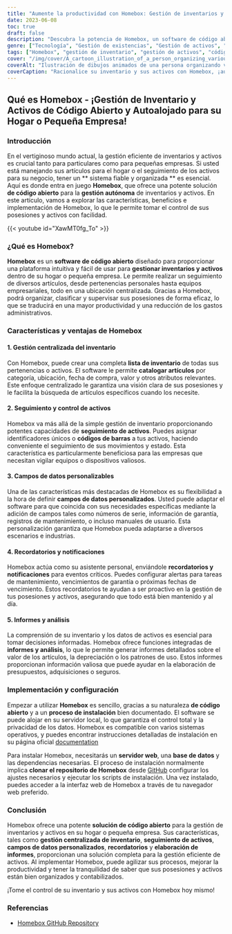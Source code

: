 ```yaml
---
title: "Aumente la productividad con Homebox: Gestión de inventarios y activos de código abierto"
date: 2023-06-08
toc: true
draft: false
description: "Descubra la potencia de Homebox, un software de código abierto para la gestión eficaz de inventarios y activos, que mejora la productividad de su hogar o pequeña empresa."
genre: ["Tecnología", "Gestión de existencias", "Gestión de activos", "Código abierto", "Productividad", "Pequeña empresa", "Gestión doméstica", "Autoalojado", "Software", "Organización"]
tags: ["Homebox", "gestión de inventario", "gestión de activos", "código abierto", "autoalojado", "software", "productividad", "pequeña empresa", "gestión doméstica", "organización", "inventario centralizado", "seguimiento de activos", "campos de datos personalizados", "recordatorios", "información", "privacidad de los datos", "conformidad", "normativa gubernamental", "servidor web", "base de datos", "proceso de instalación", "Repositorio GitHub", "seguridad de los datos", "privacidad", "mantenimiento de registros", "privacidad y seguridad de los datos", "instrucciones de instalación", "interfaz web", "privacidad de los datos", "cumplimiento de la legislación local"]
cover: "/img/cover/A_cartoon_illustration_of_a_person_organizing_various_items.png"
coverAlt: "Ilustración de dibujos animados de una persona organizando varios artículos con el software Homebox."
coverCaption: "Racionalice su inventario y sus activos con Homebox, ¡aumentando la eficiencia!"
---
```


## Qué es Homebox - ¡Gestión de Inventario y Activos de Código Abierto y Autoalojado para su Hogar o Pequeña Empresa!

### Introducción

En el vertiginoso mundo actual, la gestión eficiente de inventarios y activos es crucial tanto para particulares como para pequeñas empresas. Si usted está manejando sus artículos para el hogar o el seguimiento de los activos para su negocio, tener un ** sistema fiable y organizada ** es esencial. Aquí es donde entra en juego **Homebox**, que ofrece una potente solución **de código abierto** para la **gestión autónoma** de inventarios y activos. En este artículo, vamos a explorar las características, beneficios e implementación de Homebox, lo que le permite tomar el control de sus posesiones y activos con facilidad.

{{< youtube id="XawMT0fg_To" >}}

### ¿Qué es Homebox?

**Homebox** es un **software de código abierto** diseñado para proporcionar una plataforma intuitiva y fácil de usar para **gestionar inventarios y activos** dentro de su hogar o pequeña empresa. Le permite realizar un seguimiento de diversos artículos, desde pertenencias personales hasta equipos empresariales, todo en una ubicación centralizada. Gracias a Homebox, podrá organizar, clasificar y supervisar sus posesiones de forma eficaz, lo que se traducirá en una mayor productividad y una reducción de los gastos administrativos.

### Características y ventajas de Homebox

#### 1. Gestión centralizada del inventario

Con Homebox, puede crear una completa **lista de inventario** de todas sus pertenencias o activos. El software le permite **catalogar artículos** por categoría, ubicación, fecha de compra, valor y otros atributos relevantes. Este enfoque centralizado le garantiza una visión clara de sus posesiones y le facilita la búsqueda de artículos específicos cuando los necesite.

#### 2. Seguimiento y control de activos

Homebox va más allá de la simple gestión de inventario proporcionando potentes capacidades de **seguimiento de activos**. Puedes asignar identificadores únicos o **códigos de barras** a tus activos, haciendo conveniente el seguimiento de sus movimientos y estado. Esta característica es particularmente beneficiosa para las empresas que necesitan vigilar equipos o dispositivos valiosos.

#### 3. Campos de datos personalizables

Una de las características más destacadas de Homebox es su flexibilidad a la hora de definir **campos de datos personalizados**. Usted puede adaptar el software para que coincida con sus necesidades específicas mediante la adición de campos tales como números de serie, información de garantía, registros de mantenimiento, o incluso manuales de usuario. Esta personalización garantiza que Homebox pueda adaptarse a diversos escenarios e industrias.

#### 4. Recordatorios y notificaciones

Homebox actúa como su asistente personal, enviándole **recordatorios y notificaciones** para eventos críticos. Puedes configurar alertas para tareas de mantenimiento, vencimientos de garantía o próximas fechas de vencimiento. Estos recordatorios te ayudan a ser proactivo en la gestión de tus posesiones y activos, asegurando que todo está bien mantenido y al día.

#### 5. Informes y análisis

La comprensión de su inventario y los datos de activos es esencial para tomar decisiones informadas. Homebox ofrece funciones integradas de **informes y análisis**, lo que le permite generar informes detallados sobre el valor de los artículos, la depreciación o los patrones de uso. Estos informes proporcionan información valiosa que puede ayudar en la elaboración de presupuestos, adquisiciones o seguros.

### Implementación y configuración

Empezar a utilizar **Homebox** es sencillo, gracias a su naturaleza **de código abierto** y a un **proceso de instalación** bien documentado. El software se puede alojar en su servidor local, lo que garantiza el control total y la privacidad de los datos. Homebox es compatible con varios sistemas operativos, y puedes encontrar instrucciones detalladas de instalación en su página oficial [documentation](https://hay-kot.github.io/homebox/)

Para instalar Homebox, necesitarás un **servidor web**, una **base de datos** y las dependencias necesarias. El proceso de instalación normalmente implica **clonar el repositorio de Homebox** desde [GitHub](https://github.com/hay-kot/homebox) configurar los ajustes necesarios y ejecutar los scripts de instalación. Una vez instalado, puedes acceder a la interfaz web de Homebox a través de tu navegador web preferido.

### Conclusión

Homebox ofrece una potente **solución de código abierto** para la gestión de inventarios y activos en su hogar o pequeña empresa. Sus características, tales como **gestión centralizada de inventario**, **seguimiento de activos**, **campos de datos personalizados**, **recordatorios** y **elaboración de informes**, proporcionan una solución completa para la gestión eficiente de activos. Al implementar Homebox, puede agilizar sus procesos, mejorar la productividad y tener la tranquilidad de saber que sus posesiones y activos están bien organizados y contabilizados.

¡Tome el control de su inventario y sus activos con Homebox hoy mismo!

### Referencias
- [Homebox GitHub Repository](https://hay-kot.github.io/homebox/)